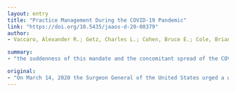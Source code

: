 ```yaml
---
layout: entry
title: "Practice Management During the COVID-19 Pandemic"
link: "https://doi.org/10.5435/jaaos-d-20-00379"
author:
- Vaccaro, Alexander R.; Getz, Charles L.; Cohen, Bruce E.; Cole, Brian J.; Donnally, Chester J. III

summary:
- "the suddenness of this mandate and the concomitant spread of the COVID-19 virus left many hospitals, orthopaedic practices with significant anxiety and confusion. The pandemic is occurring at a time where small and mid-sized groups are already struggling to cover practice overhead and to maintain autonomy from larger health systems. authors represent some of the larger musculoskeletal multispecialty groups in the country."

original:
- "On March 14, 2020 the Surgeon General of the United States urged a widespread cessation of all elective surgery across the country. The suddenness of this mandate and the concomitant spread of the COVID-19 virus left many hospital systems, orthopaedic practices, and patients with significant anxiety and confusion as to the near, intermediate, and long-term future of our healthcare system. As with most businesses in the United States during this time, many orthopaedic practices have been emotionally and fiscally devastated as a result of this crisis. Furthermore, this pandemic is occurring at a time where small and mid-sized orthopaedic groups are already struggling to cover practice overhead and to maintain autonomy from larger health systems. It is anticipated that many groups will experience financial demise leading to substantial global consolidation. As the authors represent some of the larger musculoskeletal multispecialty groups in the country, we are uniquely positioned to provide a framework with recommendations to best weather the ensuing months. We believe these recommendations will allow providers and their staff to return to an infrastructure that can adjust immediately to the pent-up healthcare demand that may occur following the COVID-19 pandemic. In this editorial, we address practice finances, staffing, telehealth, operational plans following the crisis and ethical considerations. None of the following authors or any immediate family member has received anything of value from or has stock or stock options held in a commercial company or institution related directly or indirectly to the subject of this article: Dr. Vaccaro, Dr. Getz, Dr. Cohen, Dr. Cole, and Dr. Donnally. All authors significantly contributed to the document and have reviewed the final manuscript. Received April 09, 2020 ?? 2020 by American Academy of Orthopaedic Surgeons"
---
```


